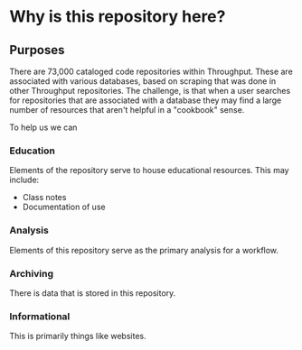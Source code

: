 # Why is this repository here?

## Purposes

There are 73,000 cataloged code repositories within Throughput.  These are associated with various databases, based on scraping that was done in other Throughput repositories.  The challenge, is that when a user searches for repositories that are associated with a database they may find a large number of resources that aren't helpful in a "cookbook" sense.

To help us we can

### Education

Elements of the repository serve to house educational resources.  This may include:
  - Class notes
  - Documentation of use

### Analysis

Elements of this repository serve as the primary analysis for a workflow.

### Archiving

There is data that is stored in this repository.

### Informational

This is primarily things like websites.
